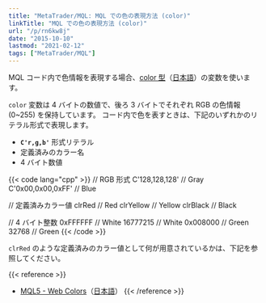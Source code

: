 ```yaml
---
title: "MetaTrader/MQL: MQL での色の表現方法 (color)"
linkTitle: "MQL での色の表現方法 (color)"
url: "/p/rn6kw8j"
date: "2015-10-10"
lastmod: "2021-02-12"
tags: ["MetaTrader/MQL"]
---
```


MQL コード内で色情報を表現する場合、[color 型](https://www.mql5.com/en/docs/basis/types/integer/color)（[日本語](https://www.mql5.com/ja/docs/basis/types/integer/color)）の変数を使います。

`color` 変数は 4 バイトの数値で、後ろ 3 バイトでそれぞれ RGB の色情報 (0~255) を保持しています。
コード内で色を表すときは、下記のいずれかのリテラル形式で表現します。

- __`C'r,g,b'`__ 形式リテラル
- 定義済みのカラー名
- 4 バイト数値

{{< code lang="cpp" >}}
// RGB 形式
C'128,128,128'     // Gray
C'0x00,0x00,0xFF'  // Blue

// 定義済みカラー値
clrRed             // Red
clrYellow          // Yellow
clrBlack           // Black

// 4 バイト整数
0xFFFFFF           // White
16777215           // White
0x008000           // Green
32768              // Green
{{< /code >}}

`clrRed` のような定義済みのカラー値として何が用意されているかは、下記を参照してください。

{{< reference >}}
- [MQL5 - Web Colors](https://www.mql5.com/en/docs/constants/objectconstants/webcolors)（[日本語](https://www.mql5.com/ja/docs/constants/objectconstants/webcolors)）
{{< /reference >}}


